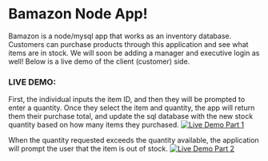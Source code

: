 # Bamazon Node App!
Bamazon is a node/mysql app that works as an inventory database. Customers can purchase products through this application and see what items are in stock. We will soon be adding a manager and executive login as well! Below is a live demo of the client (customer) side.


### LIVE DEMO:
First, the individual inputs the item ID, and then they will be prompted to enter a quantity. Once they select the item and quantity, the app will return them their purchase total, and update the sql database with the new stock quantity based on how many items they purchased. 
<a href="https://media.giphy.com/media/8mzjs1QhZYTbf9t5Pv/giphy.gif"><img src="https://media.giphy.com/media/8mzjs1QhZYTbf9t5Pv/giphy.gif" title="Live Demo Part 1"/></a>


When the quantity requested exceeds the quantity available, the application will prompt the user that the item is out of stock. 
<a href="https://media.giphy.com/media/5h2azkqNaGxWS5tA9Y/giphy.gif"><img src="https://media.giphy.com/media/5h2azkqNaGxWS5tA9Y/giphy.gif" title="Live Demo Part 2"/></a>
